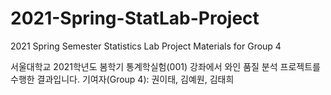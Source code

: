 # 2021-Spring-StatLab-Project
2021 Spring Semester Statistics Lab Project Materials for Group 4

서울대학교 2021학년도 봄학기 통계학실험(001) 강좌에서 와인 품질 분석 프로젝트를 수행한 결과입니다.
기여자(Group 4): 권이태, 김예원, 김태희
